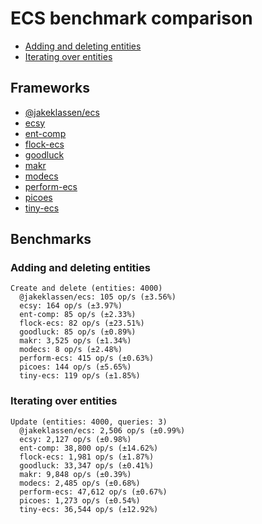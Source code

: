 # ECS benchmark comparison

- [Adding and deleting entities](#adding-and-deleting-entities)
- [Iterating over entities](#iterating-over-entities)

## Frameworks

- [@jakeklassen/ecs](https://github.com/jakeklassen/ecs)
- [ecsy](https://github.com/ecsyjs/ecsy)
- [ent-comp](https://github.com/andyhall/ent-comp)
- [flock-ecs](https://github.com/dannyfritz/flock-ecs)
- [goodluck](https://github.com/piesku/goodluck)
- [makr](https://github.com/makrjs/makr)
- [modecs](https://github.com/NateTheGreatt/modecs)
- [perform-ecs](https://github.com/fireveined/perform-ecs)
- [picoes](https://github.com/ayebear/picoes)
- [tiny-ecs](https://github.com/bvalosek/tiny-ecs)

## Benchmarks

### Adding and deleting entities

```
Create and delete (entities: 4000)
  @jakeklassen/ecs: 105 op/s (±3.56%)
  ecsy: 164 op/s (±3.97%)
  ent-comp: 85 op/s (±2.33%)
  flock-ecs: 82 op/s (±23.51%)
  goodluck: 85 op/s (±0.89%)
  makr: 3,525 op/s (±1.34%)
  modecs: 8 op/s (±2.48%)
  perform-ecs: 415 op/s (±0.63%)
  picoes: 144 op/s (±5.65%)
  tiny-ecs: 119 op/s (±1.85%)
```

### Iterating over entities

```
Update (entities: 4000, queries: 3)
  @jakeklassen/ecs: 2,506 op/s (±0.99%)
  ecsy: 2,127 op/s (±0.98%)
  ent-comp: 38,800 op/s (±14.62%)
  flock-ecs: 1,981 op/s (±1.87%)
  goodluck: 33,347 op/s (±0.41%)
  makr: 9,848 op/s (±0.39%)
  modecs: 2,485 op/s (±0.68%)
  perform-ecs: 47,612 op/s (±0.67%)
  picoes: 1,273 op/s (±0.54%)
  tiny-ecs: 36,544 op/s (±12.92%)
```
